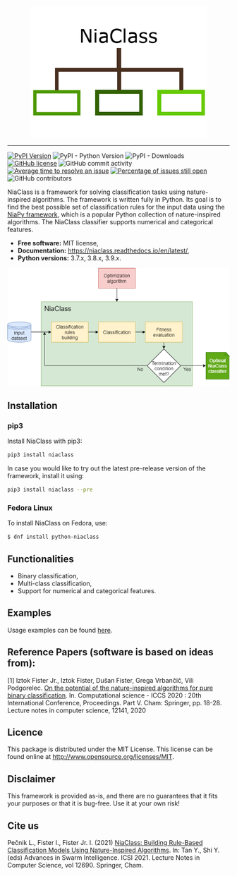 <p align="center"><img src=".github/images/niaclass_logo.png" alt="NiaClass" title="NiaClass"/></p>

---

[![PyPI Version](https://img.shields.io/pypi/v/niaclass.svg)](https://pypi.python.org/pypi/niaclass)
![PyPI - Python Version](https://img.shields.io/pypi/pyversions/niaclass.svg)
![PyPI - Downloads](https://img.shields.io/pypi/dm/niaclass.svg)
[![GitHub license](https://img.shields.io/github/license/lukapecnik/niaclass.svg)](https://github.com/lukapecnik/niaclass/blob/master/LICENSE)
![GitHub commit activity](https://img.shields.io/github/commit-activity/w/lukapecnik/niaclass.svg)
[![Average time to resolve an issue](http://isitmaintained.com/badge/resolution/lukapecnik/niaclass.svg)](http://isitmaintained.com/project/lukapecnik/niaclass "Average time to resolve an issue")
[![Percentage of issues still open](http://isitmaintained.com/badge/open/lukapecnik/niaclass.svg)](http://isitmaintained.com/project/lukapecnik/niaclass "Percentage of issues still open")
![GitHub contributors](https://img.shields.io/github/contributors/lukapecnik/niaclass.svg)

NiaClass is a framework for solving classification tasks using nature-inspired algorithms. The framework is written fully in Python. Its goal is to find the best possible set of classification rules for the input data using the <a href="https://github.com/NiaOrg/NiaPy">NiaPy framework</a>, which is a popular Python collection of nature-inspired algorithms. The NiaClass classifier supports numerical and categorical features.

* **Free software:** MIT license,
* **Documentation:** https://niaclass.readthedocs.io/en/latest/,
* **Python versions:** 3.7.x, 3.8.x, 3.9.x.

<p align="center"><img src=".github/images/niaclass.png" alt="NiaClass" title="NiaClass"/></p>

## Installation

### pip3

Install NiaClass with pip3:

```sh
pip3 install niaclass
```

In case you would like to try out the latest pre-release version of the framework, install it using:

```sh
pip3 install niaclass --pre
```

### Fedora Linux

To install NiaClass on Fedora, use:

```sh
$ dnf install python-niaclass
```

## Functionalities

- Binary classification,
- Multi-class classification,
- Support for numerical and categorical features.

## Examples

Usage examples can be found [here](examples).

## Reference Papers (software is based on ideas from):

[1] Iztok Fister Jr., Iztok Fister, Dušan Fister, Grega Vrbančič, Vili Podgorelec. [On the potential of the nature-inspired algorithms for pure binary classification](http://www.iztok-jr-fister.eu/static/publications/267.pdf). In. Computational science - ICCS 2020 : 20th International Conference, Proceedings. Part V. Cham: Springer, pp. 18-28. Lecture notes in computer science, 12141, 2020

## Licence

This package is distributed under the MIT License. This license can be found online at <http://www.opensource.org/licenses/MIT>.

## Disclaimer

This framework is provided as-is, and there are no guarantees that it fits your purposes or that it is bug-free. Use it at your own risk!

## Cite us

Pečnik L., Fister I., Fister Jr. I. (2021) [NiaClass: Building Rule-Based Classification Models Using Nature-Inspired Algorithms](https://iztok-jr-fister.eu/static/publications/291.pdf). In: Tan Y., Shi Y. (eds) Advances in Swarm Intelligence. ICSI 2021. Lecture Notes in Computer Science, vol 12690. Springer, Cham.

